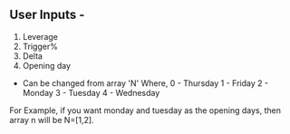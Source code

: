 ## User Inputs - 
1. Leverage
2. Trigger%
3. Delta
3. Opening day
- Can be changed from array 'N'
Where,
0 - Thursday
1 - Friday
2 - Monday
3 - Tuesday
4 - Wednesday

For Example, if you want monday and tuesday as the opening days, then array n will be N=[1,2].
